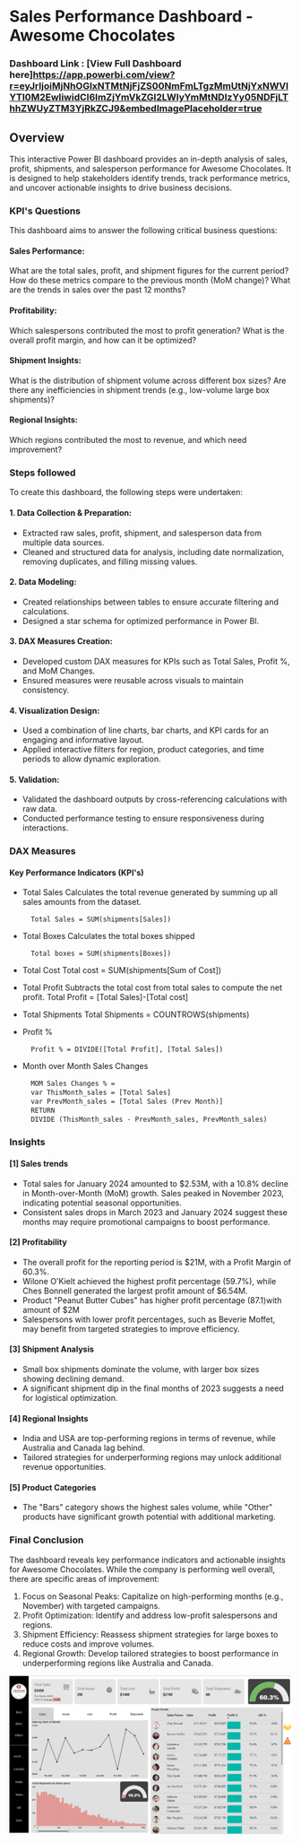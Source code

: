 # Sales Performance Dashboard - Awesome Chocolates

### Dashboard Link : [View Full Dashboard here]https://app.powerbi.com/view?r=eyJrIjoiMjNhOGIxNTMtNjFjZS00NmFmLTgzMmUtNjYxNWVlYTI0M2EwIiwidCI6ImZjYmVkZGI2LWIyYmMtNDIzYy05NDFjLThhZWUyZTM3YjRkZCJ9&embedImagePlaceholder=true

## Overview

This interactive Power BI dashboard provides an in-depth analysis of sales, profit, shipments, and salesperson performance for Awesome Chocolates. It is designed to help stakeholders identify trends, track performance metrics, and uncover actionable insights to drive business decisions.

### KPI's Questions
This dashboard aims to answer the following critical business questions:

#### Sales Performance:
What are the total sales, profit, and shipment figures for the current period?
How do these metrics compare to the previous month (MoM change)?
What are the trends in sales over the past 12 months?
#### Profitability:
Which salespersons contributed the most to profit generation?
What is the overall profit margin, and how can it be optimized?
#### Shipment Insights:
What is the distribution of shipment volume across different box sizes?
Are there any inefficiencies in shipment trends (e.g., low-volume large box shipments)?
#### Regional Insights:
Which regions contributed the most to revenue, and which need improvement?

### Steps followed 

To create this dashboard, the following steps were undertaken:

#### 1. Data Collection & Preparation:

- Extracted raw sales, profit, shipment, and salesperson data from multiple data sources.
- Cleaned and structured data for analysis, including date normalization, removing duplicates, and filling missing values.
#### 2. Data Modeling:

- Created relationships between tables to ensure accurate filtering and calculations.
- Designed a star schema for optimized performance in Power BI.
#### 3. DAX Measures Creation:

- Developed custom DAX measures for KPIs such as Total Sales, Profit %, and MoM Changes.
- Ensured measures were reusable across visuals to maintain consistency.
#### 4. Visualization Design:

- Used a combination of line charts, bar charts, and KPI cards for an engaging and informative layout.
- Applied interactive filters for region, product categories, and time periods to allow dynamic exploration.
#### 5. Validation:

- Validated the dashboard outputs by cross-referencing calculations with raw data.
- Conducted performance testing to ensure responsiveness during interactions.

### DAX Measures
#### Key Performance Indicators (KPI's)
- Total Sales
Calculates the total revenue generated by summing up all sales amounts from the dataset.

        Total Sales = SUM(shipments[Sales])

- Total Boxes
Calculates the total boxes shipped

        Total boxes = SUM(shipments[Boxes])
- Total Cost
        Total cost = SUM(shipments[Sum of Cost])
- Total Profit
Subtracts the total cost from total sales to compute the net profit.
        Total Profit = [Total Sales]-[Total cost]
- Total Shipments
        Total Shipments = COUNTROWS(shipments)
- Profit %

        Profit % = DIVIDE([Total Profit], [Total Sales])

- Month over Month Sales Changes

        MOM Sales Changes % = 
        var ThisMonth_sales = [Total Sales]
        var PrevMonth_sales = [Total Sales (Prev Month)]
        RETURN
        DIVIDE (ThisMonth_sales - PrevMonth_sales, PrevMonth_sales)

### Insights
#### [1] Sales trends
- Total sales for January 2024 amounted to $2.53M, with a 10.8% decline in Month-over-Month (MoM) growth.
Sales peaked in November 2023, indicating potential seasonal opportunities.
- Consistent sales drops in March 2023 and January 2024 suggest these months may require promotional campaigns to boost performance.
#### [2] Profitability
- The overall profit for the reporting period is $21M, with a Profit Margin of 60.3%.
- Wilone O'Kielt achieved the highest profit percentage (59.7%), while Ches Bonnell generated the largest profit amount of $6.54M.
- Product "Peanut Butter Cubes" has higher profit percentage (87.1)with amount of $2M
- Salespersons with lower profit percentages, such as Beverie Moffet, may benefit from targeted strategies to improve efficiency.
#### [3] Shipment Analysis
- Small box shipments dominate the volume, with larger box sizes showing declining demand.
- A significant shipment dip in the final months of 2023 suggests a need for logistical optimization.
#### [4] Regional Insights
- India and USA are top-performing regions in terms of revenue, while Australia and Canada lag behind.
- Tailored strategies for underperforming regions may unlock additional revenue opportunities.
#### [5] Product Categories
- The "Bars" category shows the highest sales volume, while "Other" products have significant growth potential with additional marketing.

### Final Conclusion
The dashboard reveals key performance indicators and actionable insights for Awesome Chocolates. While the company is performing well overall, there are specific areas of improvement:

1. Focus on Seasonal Peaks: Capitalize on high-performing months (e.g., November) with targeted campaigns.
2. Profit Optimization: Identify and address low-profit salespersons and regions.
3. Shipment Efficiency: Reassess shipment strategies for large boxes to reduce costs and improve volumes.
4. Regional Growth: Develop tailored strategies to boost performance in underperforming regions like Australia and Canada.

![Dashboard Image](https://github.com/Sonali-Kaleshwar/PowerBI-Reports/blob/15b826e00669fbf4d7b849f9b3769d64de367bbe/Screenshot%202025-01-11%20213246.png)
